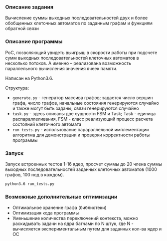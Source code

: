 ### Описание задания
Вычисление суммы выходных последовательностей двух и более обобщенных клеточных автоматов по заданным графам и функциям обратной связи

### Описание программы
PoC, позволяющий увидеть выигрыш в скорости работы при подсчете сумм выходных последовательностей
клеточных автоматов в несколько потоков. А именно – реализована возможность параллельного вычисления значения ячеек памяти.

Написан на Python3.6.

Структура:
- `generate.py` - генератор массива графов; задается число вершин графа, число графов, начальные состояния генерируются случайно и также могут быть заданы; связи генерируются случайно
- `task.py` - здесь описаны две сущности FSM и Task; Task - единица распараллеливания, FSM - класс реализующий процесс расчета состояний клеточного автомата
- `run_tests.py` - использование парараллельной имплементации алгоритма для демонстрации и проверки корректности работы программы

### Запуск
Запуск встроенных тестов 1-16 ядер, просчет суммы до 20 члена суммы выходных последовательностей заданных клеточных автоматов (1000 графов, 100 нод в каждом).
```bash
python3.6 run_tests.py
```

### Возможные дополнительные оптимизации
- Оптимальное хранение графа (библиотеки)
- Оптимизация кода программы
- Уменьшение количества переключений контекста, можно раскидывать задачи на ядра батчами по N штук, где N - вычисляется экспериментальным путем для заданных кол-ва ядер и ОС
